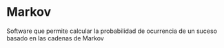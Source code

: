 # Markov
Software que permite calcular la probabilidad de ocurrencia de un suceso basado en las cadenas de Markov
